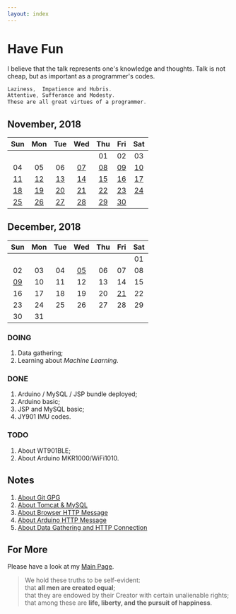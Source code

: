 ```yaml
---
layout: index
---
```

# Have Fun

I believe that the talk represents one's knowledge and thoughts. Talk is not cheap, but as important as a programmer's codes.

```C
Laziness,  Impatience and Hubris.
Attentive, Sufferance and Modesty.
These are all great virtues of a programmer.
```

## November, 2018

|Sun|Mon|Tue|Wed|Thu|Fri|Sat|
|:-:|:-:|:-:|:-:|:-:|:-:|:-:|
|||||01|02|03|
|04|05|06|[07](/2018/11/07)|[08](/2018/11/08)|[09](/2018/11/09)|[10](/2018/11/10)|
|[11](/2018/11/11)|[12](/2018/11/12)|[13](/2018/11/13)|[14](/2018/11/14)|[15](/2018/11/15)|[16](/2018/11/16)| [17](/2018/11/17)|
|[18](/2018/11/18)|[19](/2018/11/19)|[20](/2018/11/20)|[21](/2018/11/21)|[22](/2018/11/22)|[23](/2018/11/23)|[24](/2018/11/24)|
|[25](/2018/11/25)|[26](/2018/11/26)|[27](/2018/11/27)|[28](/2018/11/28)|[29](/2018/11/29)|[30](/2018/11/30)|     |

## December, 2018

|Sun|Mon|Tue|Wed|Thu|Fri|Sat|
|:-:|:-:|:-:|:-:|:-:|:-:|:-:|
|   |   |   |   |   |   | 01|
| 02| 03| 04|[05](/2018/12/05)| 06| 07| 08|
|[09](/2018/12/09)| 10| 11| 12| 13| 14| 15|
| 16| 17| 18| 19| 20|[21](/2018/12/21)| 22|
| 23| 24| 25| 26| 27| 28| 29|
| 30| 31|   |   |   |   |   |

### DOING

1. Data gathering;
2. Learning about *Machine Learning*.

### DONE

1. Arduino / MySQL / JSP bundle deployed;
2. Arduino basic;
3. JSP and MySQL basic;
4. JY901 IMU codes.

### TODO

1. About WT901BLE;
2. About Arduino MKR1000/WiFi1010.

## Notes

1. [About Git GPG](/notes/gpg)
2. [About Tomcat & MySQL](/notes/tomcat_and_mysql)
3. [About Browser HTTP Message](/notes/browser_get_and_post)
4. [About Arduino HTTP Message](/notes/arduino_get_and_post)
5. [About Data Gathering and HTTP Connection](/notes/data_gather_and_store)

## For More

Please have a look at my [Main Page](https://github.com/tic-toc-developer/).

>We hold these truths to be self-evident:  
that **all men are created equal**;  
that they are endowed by their Creator with certain unalienable rights;  
that among these are **life, liberty, and the pursuit of happiness**.  
